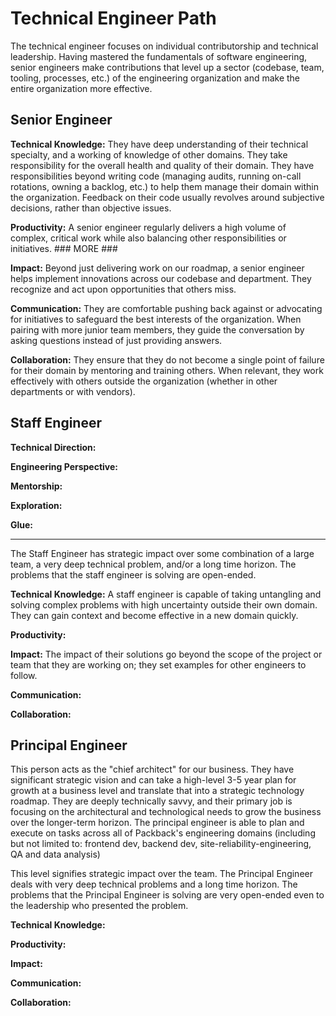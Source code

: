 # Technical Engineer Path

The technical engineer focuses on individual contributorship and technical leadership. Having mastered the fundamentals of software engineering, senior engineers make contributions that level up a sector (codebase, team, tooling, processes, etc.) of the engineering organization and make the entire organization more effective.

## Senior Engineer

**Technical Knowledge:** They have deep understanding of their technical specialty, and a working of knowledge of other domains. They take responsibility for the overall health and quality of their domain. They have responsibilities beyond writing code (managing audits, running on-call rotations, owning a backlog, etc.) to help them manage their domain within the organization. Feedback on their code usually revolves around subjective decisions, rather than objective issues.

**Productivity:** A senior engineer regularly delivers a high volume of complex, critical work while also balancing other responsibilities or initiatives. ### MORE ###

**Impact:** Beyond just delivering work on our roadmap, a senior engineer helps implement innovations across our codebase and department. They recognize and act upon opportunities that others miss.

**Communication:** They are comfortable pushing back against or advocating for initiatives to safeguard the best interests of the organization. When pairing with more junior team members, they guide the conversation by asking questions instead of just providing answers.

**Collaboration:** They ensure that they do not become a single point of failure for their domain by mentoring and training others. When relevant, they work effectively with others outside the organization (whether in other departments or with vendors).

## Staff Engineer

**Technical Direction:**

**Engineering Perspective:**

**Mentorship:**

**Exploration:**

**Glue:**

---

The Staff Engineer has strategic impact over some combination of a large team, a very deep technical problem, and/or a long time horizon. The problems that the staff engineer is solving are open-ended.

**Technical Knowledge:** A staff engineer is capable of taking untangling and solving complex problems with high uncertainty outside their own domain. They can gain context and become effective in a new domain quickly.

**Productivity:**

**Impact:** The impact of their solutions go beyond the scope of the project or team that they are working on; they set examples for other engineers to follow.

**Communication:**

**Collaboration:**

## Principal Engineer

This person acts as the "chief architect" for our business. They have significant strategic vision and can take a high-level 3-5 year plan for growth at a business level and translate that into a strategic technology roadmap. They are deeply technically savvy, and their primary job is focusing on the architectural and technological needs to grow the business over the longer-term horizon. The principal engineer is able to plan and execute on tasks across all of Packback's engineering domains (including but not limited to: frontend dev, backend dev, site-reliability-engineering, QA and data analysis)

This level signifies strategic impact over the team. The Principal Engineer deals with very deep technical problems and a long time horizon. The problems that the Principal Engineer is solving are very open-ended even to the leadership who presented the problem.

**Technical Knowledge:**

**Productivity:**

**Impact:**

**Communication:**

**Collaboration:**
